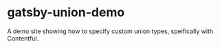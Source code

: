 # gatsby-union-demo
A demo site showing how to specify custom union types, speifically with Contentful.
